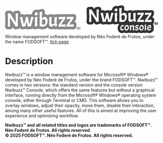 ![](logo_nwibuzz_dual.png)<br>
Window management software developed by Néo Foderé de Frutos, under the name FODSOFT™.
[Itch page](https://fodsoft.itch.io/nwibuzz)
# Description
Nwibuzz™ is a window management software for Microsoft® Windows® developed by Néo Foderé de Frutos, under the brand FODSOFT™.
Nwibuzz™ comes in two versions: the standard version and the console version Nwibuzz™ Console, which offers the same features but without a graphical interface, running directly from the Microsoft® Windows® operating system console, either through Terminal or CMD.
This software allows you to overlay windows, adjust their opacity, move them, disable their interaction, among many other useful features. All of this is aimed at improving the user experience and optimizing workflow.

**Nwibuzz™ and all related titles and logos are trademarks of FODSOFT™. Néo Foderé de Frutos. All rights reserved.<br>
© 2025 FODSOFT™. Néo Foderé de Frutos. All rights reserved.**
